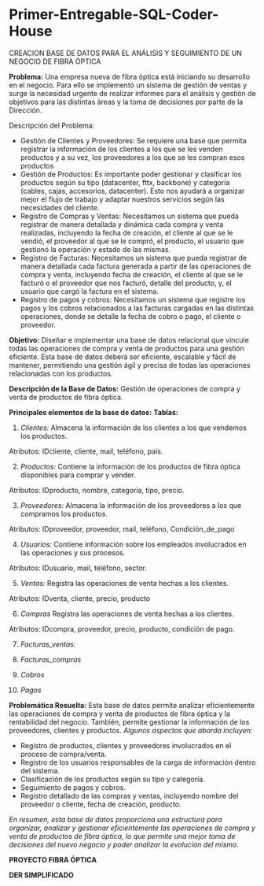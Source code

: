 # Primer-Entregable-SQL-Coder-House

CREACION BASE DE DATOS PARA EL ANÁLISIS Y SEGUIMIENTO DE UN NEGOCIO DE FIBRA ÓPTICA

**Problema:** Una empresa nueva de fibra óptica está iniciando su desarrollo en el negocio. Para ello se implementó un sistema de gestión de ventas y surge la necesidad urgente de realizar informes para el análisis y gestión de objetivos para las distintas áreas y la toma de decisiones por parte de la Dirección. 

Descripción del Problema:
* Gestión de Clientes y Proveedores: Se requiere una base que permita registrar la información de los clientes a los que se les venden productos y a su vez, los proveedores a los que se les compran esos productos
* Gestión de Productos: Es importante poder gestionar y clasificar los productos según su tipo (datacenter, fttx, backbone) y categoría (cables, cajas, accesorios, datacenter). Esto nos ayudará a organizar mejor el flujo de trabajo y adaptar nuestros servicios según las necesidades del cliente.
* Registro de Compras y Ventas: Necesitamos un sistema que pueda registrar de manera detallada y dinámica cada compra y venta realizadas, incluyendo la fecha de creación, el cliente al que se le vendió, el proveedor al que se le compró, el producto, el usuario que gestionó la operación y estado de las mismas. 
* Registro de Facturas: Necesitamos un sistema que pueda registrar de manera detallada cada factura generada a partir de las operaciones de compra y venta, incluyendo fecha de creación, el cliente al que se le facturó o el proveedor que nos facturó, detalle del producto, y, el usuario que cargó la factura en el sistema.
* Registro de pagos y cobros: Necesitamos un sistema que registre los pagos y los cobros relacionados a las facturas cargadas en las distintas operaciones, donde se detalle la fecha de cobro o pago, el cliente o proveedor. 

**Objetivo:** Diseñar e implementar una base de datos relacional que vincule todas las operaciones de compra y venta de productos para una gestión eficiente. Esta base de datos deberá ser eficiente, escalable y fácil de mantener, permitiendo una gestión ágil y precisa de todas las operaciones relacionadas con los productos. 


**Descripción de la Base de Datos:** Gestión de operaciones de compra y venta de productos de fibra óptica.

**Principales elementos de la base de datos:** 
**Tablas:** 
1.	*Clientes:* 
Almacena la información de los clientes a los que vendemos los productos.

Atributos: IDcliente, cliente, mail, teléfono, país. 

2.	*Productos:*
Contiene la información de los productos de fibra óptica disponibles para comprar y vender. 

Atributos: IDproducto, nombre, categoría, tipo, precio. 

3.	*Proveedores:*
Almacena la información de los proveedores a los que compramos los productos. 

Atributos: IDproveedor, proveedor, mail, teléfono, Condición_de_pago

4.	*Usuarios:*
Contiene información sobre los empleados involucrados en las operaciones y sus procesos. 

Atributos: IDusuario, mail, teléfono, sector.

5.	*Ventas:*
Registra las operaciones de venta hechas a los clientes. 

Atributos: IDventa, cliente, precio, producto

6.	*Compras*
Registra las operaciones de venta hechas a los clientes. 

Atributos: IDcompra, proveedor, precio, producto, condición de pago. 

7.	*Facturas_ventas:*


8.	*Facturas_compras*
    
9.	*Cobros*
    
10.	*Pagos*

    
**Problemática Resuelta:** Esta base de datos permite analizar eficientemente las operaciones de compra y venta de productos de fibra óptica y la rentabilidad del negocio. También, permite gestionar la información de los proveedores, clientes y productos. 
*Algunos aspectos que aborda incluyen:*
* Registro de productos, clientes y proveedores involucrados en el proceso de compra/venta. 
* Registro de los usuarios responsables de la carga de información dentro del sistema.
* Clasificación de los productos según su tipo y categoría. 
* Seguimiento de pagos y cobros. 
* Registro detallado de las compras y ventas, incluyendo nombre del proveedor o cliente, fecha de creación, producto. 

*En resumen, esta base de datos proporciona una estructura para organizar, analizar y gestionar eficientemente las operaciones de compra y venta de productos de fibra óptica, lo que permite una mejor toma de decisiones del nuevo negocio y poder analizar la evolución del mismo.*

**PROYECTO FIBRA ÓPTICA**


**DER SIMPLIFICADO**
